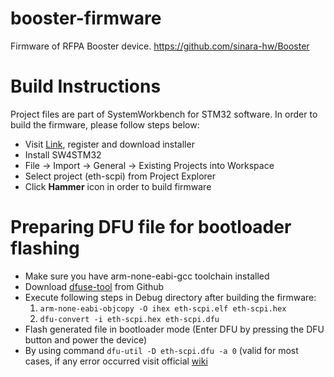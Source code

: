 # booster-firmware

Firmware of RFPA Booster device.
https://github.com/sinara-hw/Booster

# Build Instructions
Project files are part of SystemWorkbench for STM32 software. In order to build the firmware, please follow steps below:

* Visit [Link](http://www.openstm32.org/System%2BWorkbench%2Bfor%2BSTM32), register and download installer
* Install SW4STM32
* File -> Import -> General -> Existing Projects into Workspace
* Select project (eth-scpi) from Project Explorer
* Click __Hammer__ icon in order to build firmware

# Preparing DFU file for bootloader flashing
* Make sure you have arm-none-eabi-gcc toolchain installed
* Download [dfuse-tool](https://github.com/plietar/dfuse-tool) from Github
* Execute following steps in Debug directory after building the firmware:
  1. `arm-none-eabi-objcopy -O ihex eth-scpi.elf eth-scpi.hex`
  2. `dfu-convert -i eth-scpi.hex eth-scpi.dfu`
* Flash generated file in bootloader mode (Enter DFU by pressing the DFU button and power the device)
* By using command `dfu-util -D eth-scpi.dfu -a 0` (valid for most cases, if any error occurred visit official [wiki](https://github.com/sinara-hw/Booster/wiki#firmware-update---linux)
